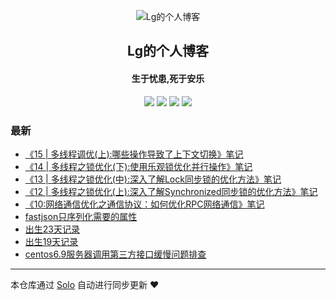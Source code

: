 <p align="center"><img alt="Lg的个人博客" src="https://static.b3log.org/images/brand/solo-32.png"></p><h2 align="center">
Lg的个人博客
</h2>

<h4 align="center">生于忧患,死于安乐</h4>
<p align="center"><a title="Lg的个人博客" target="_blank" href="https://github.com/JG-King/solo-blog"><img src="https://img.shields.io/github/last-commit/JG-King/solo-blog.svg?style=flat-square&color=FF9900"></a>
<a title="GitHub repo size in bytes" target="_blank" href="https://github.com/JG-King/solo-blog"><img src="https://img.shields.io/github/repo-size/JG-King/solo-blog.svg?style=flat-square"></a>
<a title="Solo Version" target="_blank" href="https://github.com/b3log/solo/releases"><img src="https://img.shields.io/badge/solo-3.6.4-f1e05a.svg?style=flat-square&color=blueviolet"></a>
<a title="Hits" target="_blank" href="https://github.com/b3log/hits"><img src="https://hits.b3log.org/JG-King/solo-blog.svg"></a></p>

### 最新

* [《15 | 多线程调优(上):哪些操作导致了上下文切换》笔记](https://www.lgblog.top/articles/2019/11/25/1574680977603.html)
* [《14 | 多线程之锁优化(下):使用乐观锁优化并行操作》笔记](https://www.lgblog.top/articles/2019/11/24/1574603484733.html)
* [《13 | 多线程之锁优化(中):深入了解Lock同步锁的优化方法》笔记](https://www.lgblog.top/articles/2019/11/23/1574438890762.html)
* [《12 | 多线程之锁优化(上):深入了解Synchronized同步锁的优化方法》笔记](https://www.lgblog.top/articles/2019/11/21/1574345337053.html)
* [《10:网络通信优化之通信协议：如何优化RPC网络通信》笔记](https://www.lgblog.top/articles/2019/11/20/1574248934111.html)
* [fastjson只序列化需要的属性](https://www.lgblog.top/articles/2019/10/30/1572434569879.html)
* [出生23天记录](https://www.lgblog.top/articles/2019/10/13/1570944778636.html)
* [出生19天记录](https://www.lgblog.top/articles/2019/10/09/1570628115794.html)
* [centos6.9服务器调用第三方接口缓慢问题排查](https://www.lgblog.top/articles/2019/10/09/1570603874533.html)



---

本仓库通过 [Solo](https://github.com/b3log/solo) 自动进行同步更新 ❤️ 